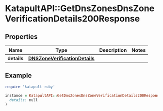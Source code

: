 # KatapultAPI::GetDnsZonesDnsZoneVerificationDetails200Response

## Properties

| Name | Type | Description | Notes |
| ---- | ---- | ----------- | ----- |
| **details** | [**DNSZoneVerificationDetails**](DNSZoneVerificationDetails.md) |  |  |

## Example

```ruby
require 'katapult-ruby'

instance = KatapultAPI::GetDnsZonesDnsZoneVerificationDetails200Response.new(
  details: null
)
```

